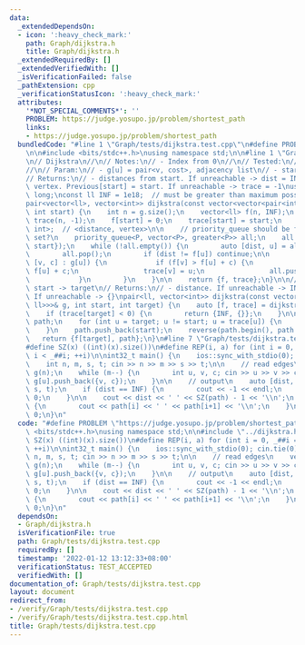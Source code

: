 ```yaml
---
data:
  _extendedDependsOn:
  - icon: ':heavy_check_mark:'
    path: Graph/dijkstra.h
    title: Graph/dijkstra.h
  _extendedRequiredBy: []
  _extendedVerifiedWith: []
  _isVerificationFailed: false
  _pathExtension: cpp
  _verificationStatusIcon: ':heavy_check_mark:'
  attributes:
    '*NOT_SPECIAL_COMMENTS*': ''
    PROBLEM: https://judge.yosupo.jp/problem/shortest_path
    links:
    - https://judge.yosupo.jp/problem/shortest_path
  bundledCode: "#line 1 \"Graph/tests/dijkstra.test.cpp\"\n#define PROBLEM \"https://judge.yosupo.jp/problem/shortest_path\"\
    \n\n#include <bits/stdc++.h>\nusing namespace std;\n\n#line 1 \"Graph/dijkstra.h\"\
    \n// Dijkstra\n//\n// Notes:\n// - Index from 0\n//\n// Tested:\n// - https://judge.yosupo.jp/problem/shortest_path\n\
    //\n// Param:\n// - g[u] = pair<v, cost>, adjacency list\n// - start = start vertex\n\
    // Returns:\n// - distances from start. If unreachable -> dist = INF\n// - previous\
    \ vertex. Previous[start] = start. If unreachable -> trace = -1\nusing ll = long\
    \ long;\nconst ll INF = 1e18;  // must be greater than maximum possible path\n\
    pair<vector<ll>, vector<int>> dijkstra(const vector<vector<pair<int, ll>>>& g,\
    \ int start) {\n    int n = g.size();\n    vector<ll> f(n, INF);\n    vector<int>\
    \ trace(n, -1);\n    f[start] = 0;\n    trace[start] = start;\n    using P = pair<ll,\
    \ int>;  // <distance, vertex>\n\n    // priority_queue should be faster than\
    \ set?\n    priority_queue<P, vector<P>, greater<P>> all;\n    all.push(P{0LL,\
    \ start});\n    while (!all.empty()) {\n        auto [dist, u] = all.top();\n\
    \        all.pop();\n        if (dist != f[u]) continue;\n\n        for (auto\
    \ [v, c] : g[u]) {\n            if (f[v] > f[u] + c) {\n                f[v] =\
    \ f[u] + c;\n                trace[v] = u;\n                all.push(P{f[v], v});\n\
    \            }\n        }\n    }\n\n    return {f, trace};\n}\n\n// Dijkstra from\
    \ start -> target\n// Returns:\n// - distance. If unreachable -> INF\n// - path.\
    \ If unreachable -> {}\npair<ll, vector<int>> dijkstra(const vector<vector<pair<int,\
    \ ll>>>& g, int start, int target) {\n    auto [f, trace] = dijkstra(g, start);\n\
    \    if (trace[target] < 0) {\n        return {INF, {}};\n    }\n\n    vector<int>\
    \ path;\n    for (int u = target; u != start; u = trace[u]) {\n        path.push_back(u);\n\
    \    }\n    path.push_back(start);\n    reverse(path.begin(), path.end());\n \
    \   return {f[target], path};\n}\n#line 7 \"Graph/tests/dijkstra.test.cpp\"\n\n\
    #define SZ(x) ((int)(x).size())\n#define REP(i, a) for (int i = 0, _##i = (a);\
    \ i < _##i; ++i)\n\nint32_t main() {\n    ios::sync_with_stdio(0); cin.tie(0);\n\
    \    int n, m, s, t; cin >> n >> m >> s >> t;\n\n    // read edges\n    vector<vector<pair<int,ll>>>\
    \ g(n);\n    while (m--) {\n        int u, v, c; cin >> u >> v >> c;\n       \
    \ g[u].push_back({v, c});\n    }\n\n    // output\n    auto [dist, path] = dijkstra(g,\
    \ s, t);\n    if (dist == INF) {\n        cout << -1 << endl;\n        return\
    \ 0;\n    }\n\n    cout << dist << ' ' << SZ(path) - 1 << '\\n';\n    REP(i,SZ(path)-1)\
    \ {\n        cout << path[i] << ' ' << path[i+1] << '\\n';\n    }\n    return\
    \ 0;\n}\n"
  code: "#define PROBLEM \"https://judge.yosupo.jp/problem/shortest_path\"\n\n#include\
    \ <bits/stdc++.h>\nusing namespace std;\n\n#include \"../dijkstra.h\"\n\n#define\
    \ SZ(x) ((int)(x).size())\n#define REP(i, a) for (int i = 0, _##i = (a); i < _##i;\
    \ ++i)\n\nint32_t main() {\n    ios::sync_with_stdio(0); cin.tie(0);\n    int\
    \ n, m, s, t; cin >> n >> m >> s >> t;\n\n    // read edges\n    vector<vector<pair<int,ll>>>\
    \ g(n);\n    while (m--) {\n        int u, v, c; cin >> u >> v >> c;\n       \
    \ g[u].push_back({v, c});\n    }\n\n    // output\n    auto [dist, path] = dijkstra(g,\
    \ s, t);\n    if (dist == INF) {\n        cout << -1 << endl;\n        return\
    \ 0;\n    }\n\n    cout << dist << ' ' << SZ(path) - 1 << '\\n';\n    REP(i,SZ(path)-1)\
    \ {\n        cout << path[i] << ' ' << path[i+1] << '\\n';\n    }\n    return\
    \ 0;\n}\n"
  dependsOn:
  - Graph/dijkstra.h
  isVerificationFile: true
  path: Graph/tests/dijkstra.test.cpp
  requiredBy: []
  timestamp: '2022-01-12 13:12:33+08:00'
  verificationStatus: TEST_ACCEPTED
  verifiedWith: []
documentation_of: Graph/tests/dijkstra.test.cpp
layout: document
redirect_from:
- /verify/Graph/tests/dijkstra.test.cpp
- /verify/Graph/tests/dijkstra.test.cpp.html
title: Graph/tests/dijkstra.test.cpp
---
```


